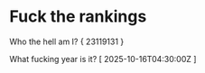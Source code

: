 # Fuck the rankings

Who the hell am I?
{ 23119131 }

What fucking year is it?
[ 2025-10-16T04:30:00Z ]
